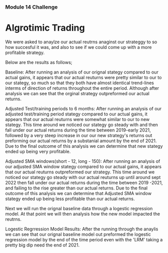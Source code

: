 ### Module 14 Challenge ###

# Algrotimic Trading #

We were asked to anaylze our actual reutrns anaginst our strateggy to so how succesful it was, and also to see if we could come up with a more profitable strategy.

Below are the results as follows;

Baseline: 
After running an analysis of our orignal stategy compared to our actual gains, it appears that our actual reuturns were pretty similar to our to our stategy, so much so that they both have almost identical trend-lines interms of direction of returns throughout the entire period. Although after analysis we can see that the orginal strategy outpreformed our actual returns.

Adjusted Test/training periods to 6 months: 
After running an analysis of our adjusted test/training period stategy compared to our actual gains, it appears that our actual reuturns were somewhat similar to our to new stategy. This time around we noticed our stategy go steady with and then fall under our actual returns during the time between 2019-early 2021, followed by a very steep increase in our our new strategy's returns out preforming our actual returns by a substanial amount by the end of 2021. Due to the final outcome of this analysis we can determine that new stategy ended up being very profitable.

Adjusted SMA windows(short - 12, long - 150):
After running an analysis of our adjusted SMA window stategy compared to our actual gains, it appears that our actual reuturns outpreformed our strategy. This time around we noticed our stategy go steady with our actual reuturns up until around sept 2022 then fall under our actual returns during the time between 2019 -2021, and failing to the rise greater than our actual returns. Due to the final outcome of this analysis we can determine that Adjusted SMA window stategy ended up being less profitable than our actual returns.


Next we will run the orignal baseline data through a logestic regression model. At that point we will then analysis how the new model impacted the reutrns.

Logestic Regrression Model Results:
After the running through the anaylis we can see that our orignal baseline model out preformed the logestic regression model by the end of the time period even with the 'LRM' taking a pretty big dip need the end of 2021. 



